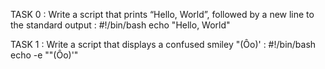 TASK 0 : Write a script that prints “Hello, World”, followed by a new line to the standard output :
#!/bin/bash
echo "Hello, World"

TASK 1 : Write a script that displays a confused smiley "(Ôo)' :
#!/bin/bash
echo -e "\"(Ôo)'"
